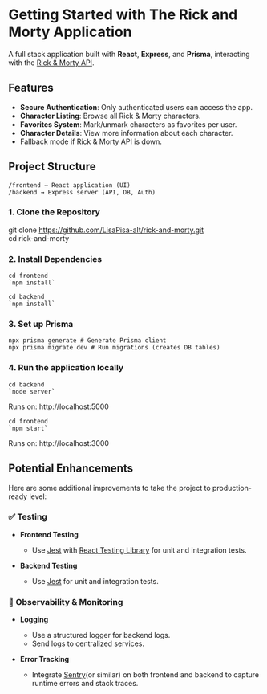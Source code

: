 # Getting Started with The Rick and Morty Application

A full stack application built with **React**, **Express**, and **Prisma**, interacting with the [Rick & Morty API](https://rickandmortyapi.com).

## Features

- **Secure Authentication**: Only authenticated users can access the app.
- **Character Listing**: Browse all Rick & Morty characters.
- **Favorites System**: Mark/unmark characters as favorites per user.
- **Character Details**: View more information about each character.
- Fallback mode if Rick & Morty API is down.

## Project Structure

    /frontend → React application (UI)
    /backend → Express server (API, DB, Auth)

### 1. Clone the Repository

git clone https://github.com/LisaPisa-alt/rick-and-morty.git  
cd rick-and-morty

### 2. Install Dependencies

    cd frontend
    `npm install`

    cd backend
    `npm install`

### 3. Set up Prisma

    npx prisma generate # Generate Prisma client
    npx prisma migrate dev # Run migrations (creates DB tables)

### 4. Run the application locally

    cd backend
    `node server`

Runs on: http://localhost:5000

    cd frontend
    `npm start`

Runs on: http://localhost:3000

## Potential Enhancements

Here are some additional improvements to take the project to production-ready level:

### ✅ Testing

- **Frontend Testing**
  - Use [Jest](https://jestjs.io/) with [React Testing Library](https://testing-library.com/docs/react-testing-library/intro/) for unit and integration tests.

- **Backend Testing**
  - Use [Jest](https://jestjs.io/) for unit and integration tests.

### 🧭 Observability & Monitoring

- **Logging**
  - Use a structured logger for backend logs.
  - Send logs to centralized services.

- **Error Tracking**
  - Integrate [Sentry](https://sentry.io/)(or similar) on both frontend and backend to capture runtime errors and stack traces.
